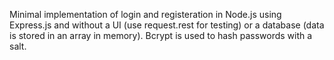 Minimal implementation of login and registeration in Node.js using Express.js and without a UI (use request.rest for testing) or a database (data is stored in an array in memory). Bcrypt is used to hash passwords with a salt.
